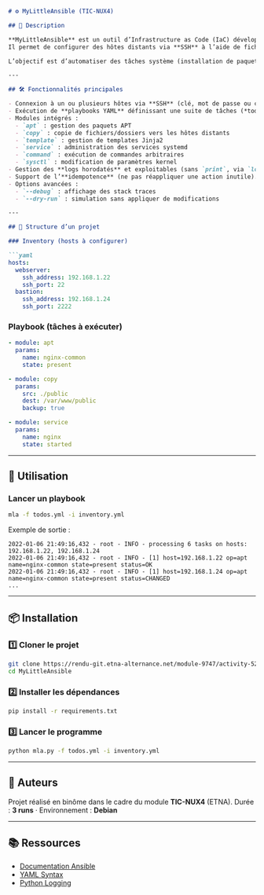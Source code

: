 ````markdown
# ⚙️ MyLittleAnsible (TIC-NUX4)

## 📌 Description

**MyLittleAnsible** est un outil d’Infrastructure as Code (IaC) développé en **Python**, inspiré d’Ansible.  
Il permet de configurer des hôtes distants via **SSH** à l’aide de fichiers **YAML** (inventory + playbooks).  

L’objectif est d’automatiser des tâches système (installation de paquets, gestion de services, copie de fichiers, exécution de commandes, etc.) sur un ou plusieurs serveurs, tout en respectant les principes d’idempotence.

---

## 🛠️ Fonctionnalités principales

- Connexion à un ou plusieurs hôtes via **SSH** (clé, mot de passe ou configuration par défaut).
- Exécution de **playbooks YAML** définissant une suite de tâches (*todos*).
- Modules intégrés :
  - `apt` : gestion des paquets APT  
  - `copy` : copie de fichiers/dossiers vers les hôtes distants  
  - `template` : gestion de templates Jinja2  
  - `service` : administration des services systemd  
  - `command` : exécution de commandes arbitraires  
  - `sysctl` : modification de paramètres kernel  
- Gestion des **logs horodatés** et exploitables (sans `print`, via `logging`).
- Support de l’**idempotence** (ne pas réappliquer une action inutile).
- Options avancées :
  - `--debug` : affichage des stack traces  
  - `--dry-run` : simulation sans appliquer de modifications  

---

## 📂 Structure d’un projet

### Inventory (hosts à configurer)

```yaml
hosts:
  webserver:
    ssh_address: 192.168.1.22
    ssh_port: 22
  bastion:
    ssh_address: 192.168.1.24
    ssh_port: 2222
````

### Playbook (tâches à exécuter)

```yaml
- module: apt
  params:
    name: nginx-common
    state: present

- module: copy
  params:
    src: ./public
    dest: /var/www/public
    backup: true

- module: service
  params:
    name: nginx
    state: started
```

---

## 🚀 Utilisation

### Lancer un playbook

```bash
mla -f todos.yml -i inventory.yml
```

Exemple de sortie :

```
2022-01-06 21:49:16,432 - root - INFO - processing 6 tasks on hosts: 192.168.1.22, 192.168.1.24
2022-01-06 21:49:16,432 - root - INFO - [1] host=192.168.1.22 op=apt name=nginx-common state=present status=OK
2022-01-06 21:49:16,432 - root - INFO - [1] host=192.168.1.24 op=apt name=nginx-common state=present status=CHANGED
...
```

---

## 📦 Installation

### 1️⃣ Cloner le projet

```bash
git clone https://rendu-git.etna-alternance.net/module-9747/activity-52457/group-1041231
cd MyLittleAnsible
```

### 2️⃣ Installer les dépendances

```bash
pip install -r requirements.txt
```

### 3️⃣ Lancer le programme

```bash
python mla.py -f todos.yml -i inventory.yml
```

---

## 👥 Auteurs

Projet réalisé en binôme dans le cadre du module **TIC-NUX4** (ETNA).
Durée : **3 runs** · Environnement : **Debian**

---

## 📚 Ressources

* [Documentation Ansible](https://docs.ansible.com/)
* [YAML Syntax](https://yaml.org/)
* [Python Logging](https://docs.python.org/3/library/logging.html)
